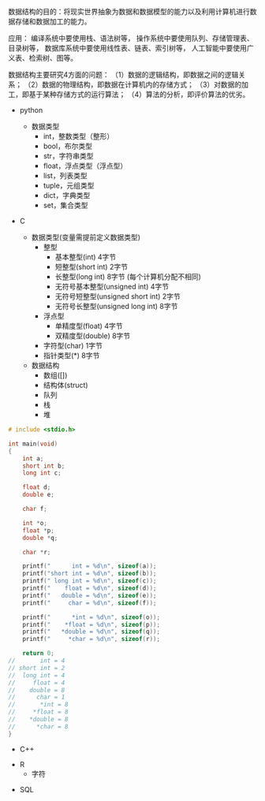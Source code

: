 数据结构的目的：将现实世界抽象为数据和数据模型的能力以及利用计算机进行数据存储和数据加工的能力。

应用：
编译系统中要使用栈、语法树等，
操作系统中要使用队列、存储管理表、目录树等，
数据库系统中要使用线性表、链表、索引树等，
人工智能中要使用广义表、检索树、图等。

数据结构主要研究4方面的问题：
（1）数据的逻辑结构，即数据之间的逻辑关系；
（2）数据的物理结构，即数据在计算机内的存储方式；
（3）对数据的加工，即基于某种存储方式的运行算法；
（4）算法的分析，即评价算法的优劣。

- python
    - 数据类型
        - int，整数类型（整形）
        - bool，布尔类型
        - str，字符串类型
        - float，浮点类型（浮点型）
        - list，列表类型
        - tuple，元组类型
        - dict，字典类型
        - set，集合类型


- C
    - 数据类型(变量需提前定义数据类型)
        - 整型
            - 基本整型(int) 4字节
            - 短整型(short int) 2字节
            - 长整型(long int) 8字节 (每个计算机分配不相同)
            - 无符号基本整型(unsigned int) 4字节
            - 无符号短整型(unsigned short int) 2字节
            - 无符号长整型(unsigned long int) 8字节
        - 浮点型 
            - 单精度型(float) 4字节
            - 双精度型(double) 8字节
        - 字符型(char) 1字节
        - 指针类型(*) 8字节
    - 数据结构
        - 数组([])
        - 结构体(struct)
        - 队列
        - 栈
        - 堆
```c
# include <stdio.h>

int main(void)
{
    int a;
    short int b;
    long int c;

    float d;
    double e;

    char f;

    int *o;
    float *p;
    double *q;

    char *r;

    printf("      int = %d\n", sizeof(a));
    printf("short int = %d\n", sizeof(b));
    printf(" long int = %d\n", sizeof(c));
    printf("    float = %d\n", sizeof(d));
    printf("   double = %d\n", sizeof(e));
    printf("     char = %d\n", sizeof(f));

    printf("      *int = %d\n", sizeof(o));
    printf("    *float = %d\n", sizeof(p));
    printf("   *double = %d\n", sizeof(q));
    printf("     *char = %d\n", sizeof(r));

    return 0;
//       int = 4
// short int = 2
//  long int = 4
//     float = 4
//    double = 8
//      char = 1
//       *int = 8
//     *float = 8
//    *double = 8
//      *char = 8
}           


```



- C++


* R
    * 字符


- SQL

